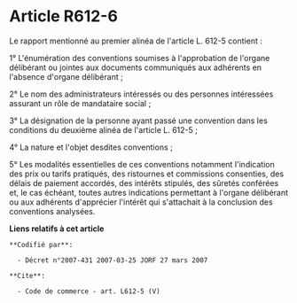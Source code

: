 # Article R612-6

Le rapport mentionné au premier alinéa de l'article L. 612-5 contient : 

1° L'énumération des conventions soumises à l'approbation de l'organe délibérant ou jointes aux documents communiqués aux
adhérents en l'absence d'organe délibérant ; 

2° Le nom des administrateurs intéressés ou des personnes intéressées assurant un rôle de mandataire social ; 

3° La désignation de la personne ayant passé une convention dans les conditions du deuxième alinéa de l'article L. 612-5 ; 

4° La nature et l'objet desdites conventions ; 

5° Les modalités essentielles de ces conventions notamment l'indication des prix ou tarifs pratiqués, des ristournes et
commissions consenties, des délais de paiement accordés, des intérêts stipulés, des sûretés conférées et, le cas échéant,
toutes autres indications permettant à l'organe délibérant ou aux adhérents d'apprécier l'intérêt qui s'attachait à la
conclusion des conventions analysées.

**Liens relatifs à cet article**

	**Codifié par**:

	  - Décret n°2007-431 2007-03-25 JORF 27 mars 2007

	**Cite**:

	  - Code de commerce - art. L612-5 (V)
